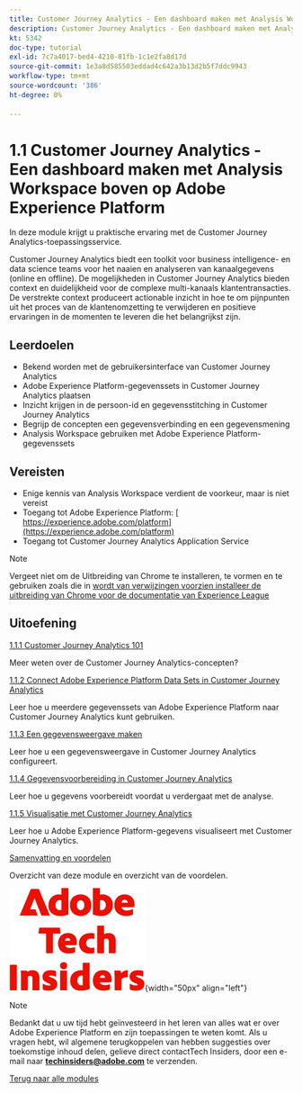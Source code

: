 ```yaml
---
title: Customer Journey Analytics - Een dashboard maken met Analysis Workspace boven op Adobe Experience Platform
description: Customer Journey Analytics - Een dashboard maken met Analysis Workspace boven op Adobe Experience Platform
kt: 5342
doc-type: tutorial
exl-id: 7c7a4017-bed4-4210-81fb-1c1e2fa8d17d
source-git-commit: 1e3a8d585503eddad4c642a3b13d2b5f7ddc9943
workflow-type: tm+mt
source-wordcount: '386'
ht-degree: 0%

---
```


# 1.1 Customer Journey Analytics - Een dashboard maken met Analysis Workspace boven op Adobe Experience Platform

In deze module krijgt u praktische ervaring met de Customer Journey Analytics-toepassingsservice.

Customer Journey Analytics biedt een toolkit voor business intelligence- en data science teams voor het naaien en analyseren van kanaalgegevens (online en offline). De mogelijkheden in Customer Journey Analytics bieden context en duidelijkheid voor de complexe multi-kanaals klantentransacties. De verstrekte context produceert actionable inzicht in hoe te om pijnpunten uit het proces van de klantenomzetting te verwijderen en positieve ervaringen in de momenten te leveren die het belangrijkst zijn.

## Leerdoelen

- Bekend worden met de gebruikersinterface van Customer Journey Analytics
- Adobe Experience Platform-gegevenssets in Customer Journey Analytics plaatsen
- Inzicht krijgen in de persoon-id en gegevensstitching in Customer Journey Analytics
- Begrijp de concepten een gegevensverbinding en een gegevensmening
- Analysis Workspace gebruiken met Adobe Experience Platform-gegevenssets

## Vereisten

- Enige kennis van Analysis Workspace verdient de voorkeur, maar is niet vereist
- Toegang tot Adobe Experience Platform: [ https://experience.adobe.com/platform](https://experience.adobe.com/platform)
- Toegang tot Customer Journey Analytics Application Service

>[!NOTE]
>
>Vergeet niet om de Uitbreiding van Chrome te installeren, te vormen en te gebruiken zoals die in [ wordt van verwijzingen voorzien installeer de uitbreiding van Chrome voor de documentatie van Experience League ](../../../getting-started/gettingstarted/ex1.md)

## Uitoefening

[1.1.1 Customer Journey Analytics 101](./ex1.md)

Meer weten over de Customer Journey Analytics-concepten?

[1.1.2 Connect Adobe Experience Platform Data Sets in Customer Journey Analytics](./ex2.md)

Leer hoe u meerdere gegevenssets van Adobe Experience Platform naar Customer Journey Analytics kunt gebruiken.

[1.1.3 Een gegevensweergave maken](./ex3.md)

Leer hoe u een gegevensweergave in Customer Journey Analytics configureert.

[1.1.4 Gegevensvoorbereiding in Customer Journey Analytics](./ex4.md)

Leer hoe u gegevens voorbereidt voordat u verdergaat met de analyse.

[1.1.5 Visualisatie met Customer Journey Analytics](./ex5.md)

Leer hoe u Adobe Experience Platform-gegevens visualiseert met Customer Journey Analytics.

[Samenvatting en voordelen](./summary.md)

Overzicht van deze module en overzicht van de voordelen.

![ Indexen van de Tech ](./../../../../assets/images/techinsiders.png){width="50px" align="left"}

>[!NOTE]
>
>Bedankt dat u uw tijd hebt geïnvesteerd in het leren van alles wat er over Adobe Experience Platform en zijn toepassingen te weten komt. Als u vragen hebt, wil algemene terugkoppelen van hebben suggesties over toekomstige inhoud delen, gelieve direct contactTech Insiders, door een e-mail naar **techinsiders@adobe.com** te verzenden.

[Terug naar alle modules](./../../../../overview.md)
